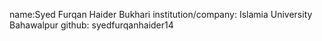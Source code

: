 name:Syed Furqan Haider Bukhari institution/company: Islamia University Bahawalpur github: syedfurqanhaider14
